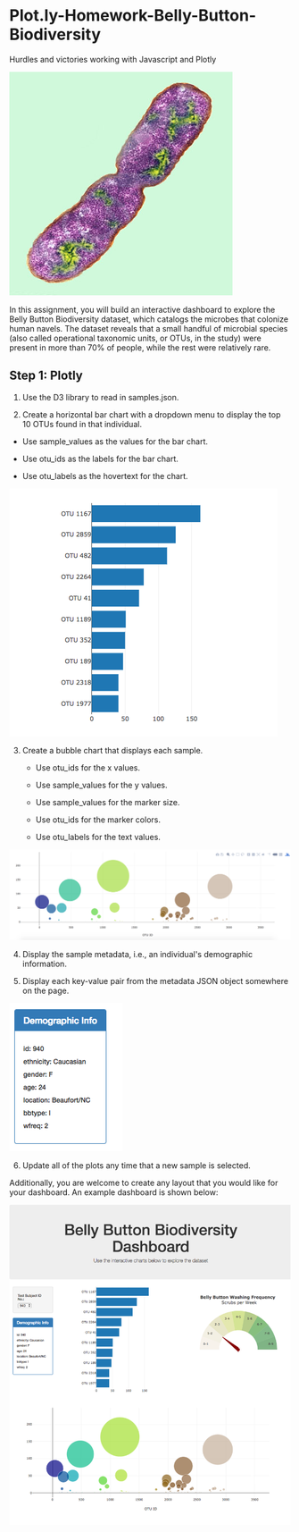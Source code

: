 # Plot.ly-Homework-Belly-Button-Biodiversity
Hurdles and victories working with Javascript and Plotly

![Alt text](images/bacteria.jpg?raw=true "Title")


In this assignment, you will build an interactive dashboard to explore the Belly Button Biodiversity dataset, which catalogs the microbes that colonize human navels.
The dataset reveals that a small handful of microbial species (also called operational taxonomic units, or OTUs, in the study) were present in more than 70% of people, while the rest were relatively rare.

## Step 1: Plotly


1) Use the D3 library to read in samples.json.


2) Create a horizontal bar chart with a dropdown menu to display the top 10 OTUs found in that individual.




  - Use sample_values as the values for the bar chart.


  - Use otu_ids as the labels for the bar chart.


  - Use otu_labels as the hovertext for the chart.

![Alt text](images/hw01.png?raw=true "Title")

3) Create a bubble chart that displays each sample.



    - Use otu_ids for the x values.


    - Use sample_values for the y values.


    - Use sample_values for the marker size.


    - Use otu_ids for the marker colors.


    - Use otu_labels for the text values.

![Alt text](images/bubble_chart.png?raw=true "Title")

4) Display the sample metadata, i.e., an individual's demographic information.


5) Display each key-value pair from the metadata JSON object somewhere on the page.


![Alt text](images/hw03.png?raw=true "Title")

6) Update all of the plots any time that a new sample is selected.

Additionally, you are welcome to create any layout that you would like for your dashboard. An example dashboard is shown below:

![Alt text](images/hw02.png?raw=true "Title")
